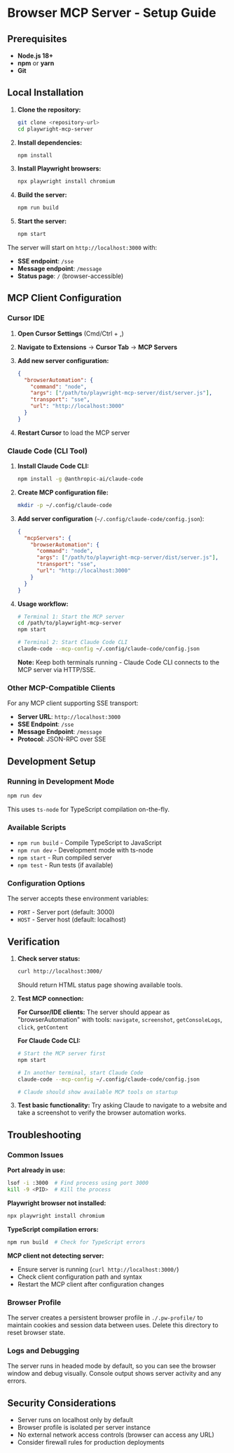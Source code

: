 # Browser MCP Server - Setup Guide

## Prerequisites

- **Node.js 18+** 
- **npm** or **yarn**
- **Git**

## Local Installation

1. **Clone the repository:**
   ```bash
   git clone <repository-url>
   cd playwright-mcp-server
   ```

2. **Install dependencies:**
   ```bash
   npm install
   ```

3. **Install Playwright browsers:**
   ```bash
   npx playwright install chromium
   ```

4. **Build the server:**
   ```bash
   npm run build
   ```

5. **Start the server:**
   ```bash
   npm start
   ```

The server will start on `http://localhost:3000` with:
- **SSE endpoint**: `/sse`  
- **Message endpoint**: `/message`
- **Status page**: `/` (browser-accessible)

## MCP Client Configuration

### Cursor IDE

1. **Open Cursor Settings** (Cmd/Ctrl + ,)

2. **Navigate to Extensions** → **Cursor Tab** → **MCP Servers**

3. **Add new server configuration:**
   ```json
   {
     "browserAutomation": {
       "command": "node",
       "args": ["/path/to/playwright-mcp-server/dist/server.js"],
       "transport": "sse",
       "url": "http://localhost:3000"
     }
   }
   ```

4. **Restart Cursor** to load the MCP server

### Claude Code (CLI Tool)

1. **Install Claude Code CLI:**
   ```bash
   npm install -g @anthropic-ai/claude-code
   ```

2. **Create MCP configuration file:**
   ```bash
   mkdir -p ~/.config/claude-code
   ```

3. **Add server configuration** (`~/.config/claude-code/config.json`):
   ```json
   {
     "mcpServers": {
       "browserAutomation": {
         "command": "node",
         "args": ["/path/to/playwright-mcp-server/dist/server.js"],
         "transport": "sse",
         "url": "http://localhost:3000"
       }
     }
   }
   ```

4. **Usage workflow:**
   ```bash
   # Terminal 1: Start the MCP server
   cd /path/to/playwright-mcp-server  
   npm start
   
   # Terminal 2: Start Claude Code CLI
   claude-code --mcp-config ~/.config/claude-code/config.json
   ```

   **Note:** Keep both terminals running - Claude Code CLI connects to the MCP server via HTTP/SSE.

### Other MCP-Compatible Clients

For any MCP client supporting SSE transport:

- **Server URL**: `http://localhost:3000`
- **SSE Endpoint**: `/sse`
- **Message Endpoint**: `/message`
- **Protocol**: JSON-RPC over SSE

## Development Setup

### Running in Development Mode

```bash
npm run dev
```

This uses `ts-node` for TypeScript compilation on-the-fly.

### Available Scripts

- `npm run build` - Compile TypeScript to JavaScript
- `npm run dev` - Development mode with ts-node
- `npm start` - Run compiled server
- `npm test` - Run tests (if available)

### Configuration Options

The server accepts these environment variables:

- `PORT` - Server port (default: 3000)
- `HOST` - Server host (default: localhost)

## Verification

1. **Check server status:**
   ```bash
   curl http://localhost:3000/
   ```
   Should return HTML status page showing available tools.

2. **Test MCP connection:**
   
   **For Cursor/IDE clients:**
   The server should appear as "browserAutomation" with tools: `navigate`, `screenshot`, `getConsoleLogs`, `click`, `getContent`
   
   **For Claude Code CLI:**
   ```bash
   # Start the MCP server first
   npm start
   
   # In another terminal, start Claude Code
   claude-code --mcp-config ~/.config/claude-code/config.json
   
   # Claude should show available MCP tools on startup
   ```

3. **Test basic functionality:**
   Try asking Claude to navigate to a website and take a screenshot to verify the browser automation works.

## Troubleshooting

### Common Issues

**Port already in use:**
```bash
lsof -i :3000  # Find process using port 3000
kill -9 <PID>  # Kill the process
```

**Playwright browser not installed:**
```bash
npx playwright install chromium
```

**TypeScript compilation errors:**
```bash
npm run build  # Check for TypeScript errors
```

**MCP client not detecting server:**
- Ensure server is running (`curl http://localhost:3000/`)
- Check client configuration path and syntax
- Restart the MCP client after configuration changes

### Browser Profile

The server creates a persistent browser profile in `./.pw-profile/` to maintain cookies and session data between uses. Delete this directory to reset browser state.

### Logs and Debugging

The server runs in headed mode by default, so you can see the browser window and debug visually. Console output shows server activity and any errors.

## Security Considerations

- Server runs on localhost only by default
- Browser profile is isolated per server instance
- No external network access controls (browser can access any URL)
- Consider firewall rules for production deployments
